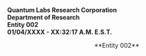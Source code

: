 **Quantum Labs Research Corporation** </br>
**Department of Research** </br>
**Entity 002** </br>
**01/04/XXXX - XX:32:17 A.M. E.S.T.** </br>

<p align="center">
  **Entity 002**
</p>

